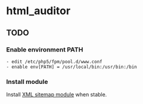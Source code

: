 # html_auditor

## TODO

### Enable environment PATH
```
- edit /etc/php5/fpm/pool.d/www.conf
- enable env[PATH] = /usr/local/bin:/usr/bin:/bin
```
### Install module
Install <a href="https://www.drupal.org/project/xmlsitemap">XML sitemap module</a> when stable.
